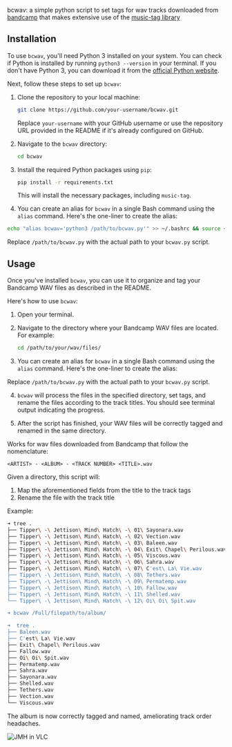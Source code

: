 bcwav: a simple python script to set tags for wav tracks downloaded from [bandcamp](https://bandcamp.com) that makes extensive use of the [music-tag library](https://pypi.org/project/music-tag/)

## Installation

To use `bcwav`, you'll need Python 3 installed on your system. You can check if Python is installed by running `python3 --version` in your terminal. If you don't have Python 3, you can download it from the [official Python website](https://www.python.org/downloads/).

Next, follow these steps to set up `bcwav`:

1. Clone the repository to your local machine:

   ```bash
   git clone https://github.com/your-username/bcwav.git
   ```

   Replace `your-username` with your GitHub username or use the repository URL provided in the README if it's already configured on GitHub.

2. Navigate to the `bcwav` directory:

   ```bash
   cd bcwav
   ```

3. Install the required Python packages using `pip`:

   ```bash
   pip install -r requirements.txt
   ```

   This will install the necessary packages, including `music-tag`.

4.  You can create an alias for `bcwav` in a single Bash command using the `alias` command. Here's the one-liner to create the alias:

   ```bash
   echo "alias bcwav='python3 /path/to/bcwav.py'" >> ~/.bashrc && source ~/.bashrc
   ```

   Replace `/path/to/bcwav.py` with the actual path to your `bcwav.py` script.

## Usage

Once you've installed `bcwav`, you can use it to organize and tag your Bandcamp WAV files as described in the README.

Here's how to use `bcwav`:

1. Open your terminal.

2. Navigate to the directory where your Bandcamp WAV files are located. For example:

   ```bash
   cd /path/to/your/wav/files/
   ```

3.  You can create an alias for `bcwav` in a single Bash command using the `alias` command. Here's the one-liner to create the alias:

   Replace `/path/to/bcwav.py` with the actual path to your `bcwav.py` script.

4. `bcwav` will process the files in the specified directory, set tags, and rename the files according to the track titles. You should see terminal output indicating the progress.

5. After the script has finished, your WAV files will be correctly tagged and renamed in the same directory.

Works for wav files downloaded from Bandcamp that follow the nomenclature:

`<ARTIST> - <ALBUM> - <TRACK NUMBER> <TITLE>.wav` 

Given a directory, this script will:

1. Map the aforementioned fields from the title to the track tags
2. Rename the file with the track title

Example:

```bash
➜ tree .
├── Tipper\ -\ Jettison\ Mind\ Hatch\ -\ 01\ Sayonara.wav
├── Tipper\ -\ Jettison\ Mind\ Hatch\ -\ 02\ Vection.wav
├── Tipper\ -\ Jettison\ Mind\ Hatch\ -\ 03\ Baleen.wav
├── Tipper\ -\ Jettison\ Mind\ Hatch\ -\ 04\ Exit\ Chapel\ Perilous.wav
├── Tipper\ -\ Jettison\ Mind\ Hatch\ -\ 05\ Viscous.wav
├── Tipper\ -\ Jettison\ Mind\ Hatch\ -\ 06\ Sahra.wav
├── Tipper\ -\ Jettison\ Mind\ Hatch\ -\ 07\ C'est\ La\ Vie.wav
├── Tipper\ -\ Jettison\ Mind\ Hatch\ -\ 08\ Tethers.wav
├── Tipper\ -\ Jettison\ Mind\ Hatch\ -\ 09\ Permatemp.wav
├── Tipper\ -\ Jettison\ Mind\ Hatch\ -\ 10\ Fallow.wav
├── Tipper\ -\ Jettison\ Mind\ Hatch\ -\ 11\ Shelled.wav
└── Tipper\ -\ Jettison\ Mind\ Hatch\ -\ 12\ Oi\ Oi\ Spit.wav

➜ bcwav /Full/filepath/to/album/

➜  tree .
├── Baleen.wav
├── C'est\ La\ Vie.wav
├── Exit\ Chapel\ Perilous.wav
├── Fallow.wav
├── Oi\ Oi\ Spit.wav
├── Permatemp.wav
├── Sahra.wav
├── Sayonara.wav
├── Shelled.wav
├── Tethers.wav
├── Vection.wav
└── Viscous.wav
```

The album is now correctly tagged and named, ameliorating track order headaches.

![JMH in VLC](https://i.imgur.com/BCn5F9O.png)

